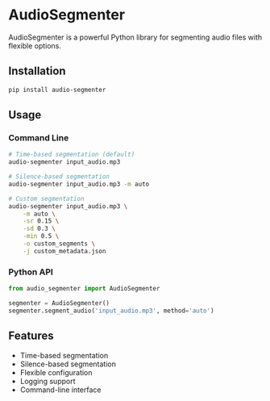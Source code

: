 # AudioSegmenter

AudioSegmenter is a powerful Python library for segmenting audio files with flexible options.

## Installation

```bash
pip install audio-segmenter
```

## Usage

### Command Line

```bash
# Time-based segmentation (default)
audio-segmenter input_audio.mp3

# Silence-based segmentation
audio-segmenter input_audio.mp3 -m auto

# Custom segmentation
audio-segmenter input_audio.mp3 \
    -m auto \
    -sr 0.15 \
    -sd 0.3 \
    -min 0.5 \
    -o custom_segments \
    -j custom_metadata.json
```

### Python API

```python
from audio_segmenter import AudioSegmenter

segmenter = AudioSegmenter()
segmenter.segment_audio('input_audio.mp3', method='auto')
```

## Features

- Time-based segmentation
- Silence-based segmentation
- Flexible configuration
- Logging support
- Command-line interface
